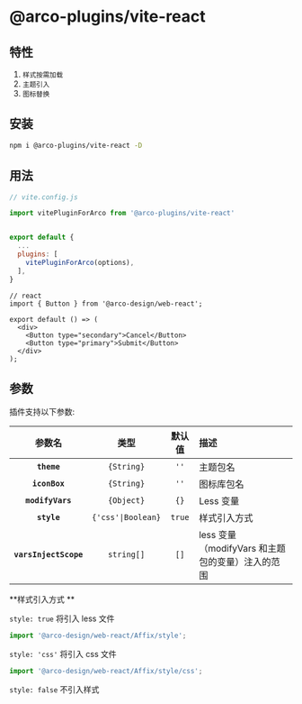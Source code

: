 # @arco-plugins/vite-react

## 特性

1. `样式按需加载`
2. `主题引入`
3. `图标替换`

## 安装

```bash
npm i @arco-plugins/vite-react -D
```

## 用法

```js
// vite.config.js

import vitePluginForArco from '@arco-plugins/vite-react'


export default {
  ...
  plugins: [
    vitePluginForArco(options),
  ],
}
```

```tsx
// react
import { Button } from '@arco-design/web-react';

export default () => (
  <div>
    <Button type="secondary">Cancel</Button>
    <Button type="primary">Submit</Button>
  </div>
);
```

## 参数

插件支持以下参数:

|      参数名      |        类型        | 默认值 | 描述         |
| :--------------: | :----------------: | :----: | :----------- |
|   **`theme`**    |     `{String}`     |  `''`   | 主题包名     |
|  **`iconBox`**   |     `{String}`     |  `''`   | 图标库包名   |
| **`modifyVars`** |     `{Object}`     |  `{}`  | Less 变量    |
|   **`style`**    | `{'css'\|Boolean}` | `true` | 样式引入方式 |
|**`varsInjectScope`**|`string[]`|`[]`| less 变量（modifyVars 和主题包的变量）注入的范围 |

**样式引入方式 **

`style: true` 将引入 less 文件

```js
import '@arco-design/web-react/Affix/style';
```

`style: 'css'` 将引入 css 文件

```js
import '@arco-design/web-react/Affix/style/css';
```

`style: false` 不引入样式
